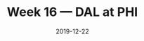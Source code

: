 ---
layout: game
title: Week 16 — DAL at PHI
season: 2019
game_id: 2019_16_DAL_PHI
week: 16
date: 2019-12-22
home_team: PHI
away_team: DAL
final_home: 
final_away: 
pbp_url: /assets/data/pbp/2019/2019_16_DAL_PHI.csv.gz
---